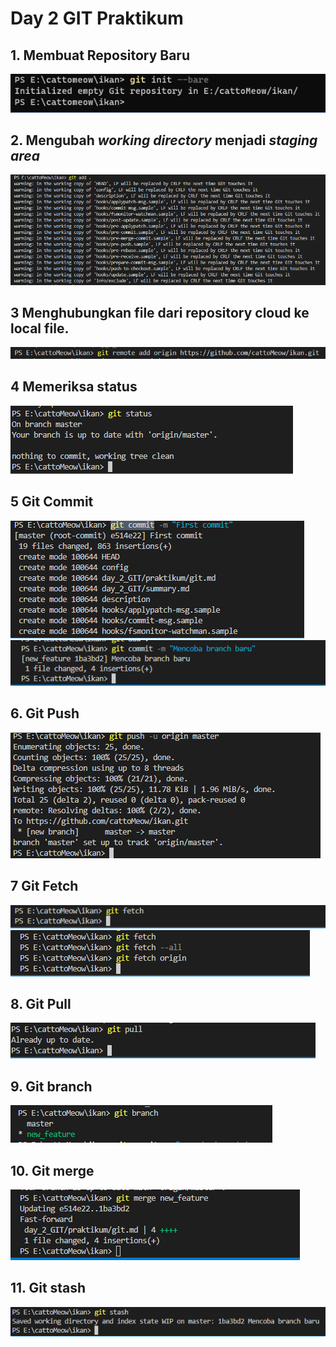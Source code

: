 # Day 2 GIT Praktikum

## 1. Membuat Repository Baru

![](../screenshot/init.png)

## 2. Mengubah _working directory_ menjadi _staging area_

![](../screenshot/add.png)

## 3 Menghubungkan file dari repository cloud ke local file.

![](../screenshot/remote.png)

## 4 Memeriksa status

![](../screenshot/status.png)

## 5 Git Commit

![](../screenshot/commit.png)
![](../screenshot/commit2.png)

## 6. Git Push

![](../screenshot/push.png)

## 7 Git Fetch

![](../screenshot/fetch.png)
![](../screenshot/fetch2.png)

## 8. Git Pull

![](../screenshot/pull.png)

## 9. Git branch

![](../screenshot/branch.png)

## 10. Git merge

![](../screenshot/merge.png)

## 11. Git stash

![](../screenshot/stash.png)
